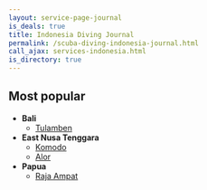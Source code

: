 ```yaml
---
layout: service-page-journal
is_deals: true
title: Indonesia Diving Journal
permalink: /scuba-diving-indonesia-journal.html
call_ajax: services-indonesia.html
is_directory: true
---
```


## Most popular

* **Bali**
  * [Tulamben](/scuba-diving-bali.html)
* **East Nusa Tenggara**
  * [Komodo](/scuba-diving-komodo.html)
  * [Alor](/scuba-diving-alor.html)
* **Papua**
  * [Raja Ampat](/scuba-diving-rajaampat.html)

